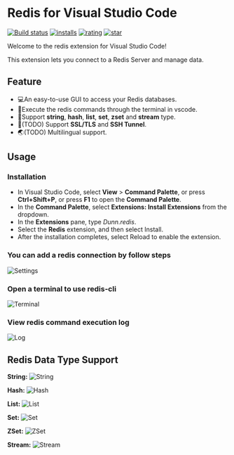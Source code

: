 # Redis for Visual Studio Code

[![Build status](https://dev.azure.com/pikadun/vscode-redis/_apis/build/status/vscode-redis-build)](https://dev.azure.com/pikadun/vscode-redis/_build?definitionId=6)
[![installs](https://vsmarketplacebadge.apphb.com/installs-short/Dunn.redis.svg)](https://marketplace.visualstudio.com/items?itemName=Dunn.redis)
[![rating](https://vsmarketplacebadge.apphb.com/rating-star/Dunn.redis.svg)](https://marketplace.visualstudio.com/items?itemName=Dunn.redis)
[![star](https://img.shields.io/github/stars/pikadun/vscode-redis)](https://github.com/pikadun/vscode-redis)

Welcome to the redis extension for Visual Studio Code!

This extension lets you connect to a Redis Server and manage data.

## Feature

+ 💻An easy-to-use GUI to access your Redis databases.
+ 🎹Execute the redis commands through the terminal in vscode.
+ 💾Support **string**, **hash**, **list**, **set**, **zset** and **stream** type.
+ 🔐(TODO) Support **SSL/TLS** and **SSH Tunnel**.
+ 🌏(TODO) Multilingual support.

## Usage

### Installation

+ In Visual Studio Code, select **View** > **Command Palette**, or press **Ctrl+Shift+P**, or press **F1** to open the **Command Palette**.
+ In the **Command Palette**, select **Extensions: Install Extensions** from the dropdown.
+ In the **Extensions** pane, type *Dunn.redis*.
+ Select the **Redis** extension, and then select Install.
+ After the installation completes, select Reload to enable the extension.

### You can add a redis connection by follow steps

![Settings](https://dev.azure.com/pikadun/lfs/_apis/git/repositories/vscode-redis/items?%24format=octetStream&path=readme/settings.png)

### Open a terminal to use redis-cli

![Terminal](https://dev.azure.com/pikadun/lfs/_apis/git/repositories/vscode-redis/items?%24format=octetStream&path=readme/terminal.png)

### View redis command execution log

![Log](https://dev.azure.com/pikadun/lfs/_apis/git/repositories/vscode-redis/items?%24format=octetStream&path=readme/log.png)

## Redis Data Type Support

**String:**
![String](https://dev.azure.com/pikadun/lfs/_apis/git/repositories/vscode-redis/items?%24format=octetStream&path=readme/string.png)

**Hash:**
![Hash](https://dev.azure.com/pikadun/lfs/_apis/git/repositories/vscode-redis/items?%24format=octetStream&path=readme/hash.png)

**List:**
![List](https://dev.azure.com/pikadun/lfs/_apis/git/repositories/vscode-redis/items?%24format=octetStream&path=readme/list.png)

**Set:**
![Set](https://dev.azure.com/pikadun/lfs/_apis/git/repositories/vscode-redis/items?%24format=octetStream&path=readme/set.png)

**ZSet:**
![ZSet](https://dev.azure.com/pikadun/lfs/_apis/git/repositories/vscode-redis/items?%24format=octetStream&path=readme/zset.png)

**Stream:**
![Stream](https://dev.azure.com/pikadun/lfs/_apis/git/repositories/vscode-redis/items?%24format=octetStream&path=readme/stream.png)

